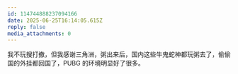 ```yaml
---
id: 114744888237094166
date: 2025-06-25T16:14:05.615Z
reply: false
media_attachments: 0
---
```


我不玩搜打撤，但我感谢三角洲，粥出来后，国内这些牛鬼蛇神都玩粥去了，偷偷国的外挂都回国了，PUBG 的环境明显好了很多。

